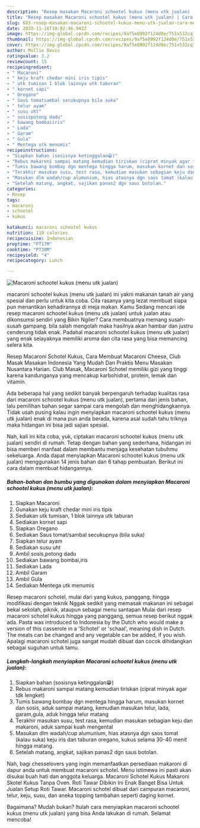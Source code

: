 ```yaml
---
description: "Resep masakan Macaroni schootel kukus (menu utk jualan) | Cara Membuat Macaroni schootel kukus (menu utk jualan) Yang Lezat Sekali"
title: "Resep masakan Macaroni schootel kukus (menu utk jualan) | Cara Membuat Macaroni schootel kukus (menu utk jualan) Yang Lezat Sekali"
slug: 683-resep-masakan-macaroni-schootel-kukus-menu-utk-jualan-cara-membuat-macaroni-schootel-kukus-menu-utk-jualan-yang-lezat-sekali
date: 2020-11-16T10:02:46.942Z
image: https://img-global.cpcdn.com/recipes/9af5e8992f124d0e/751x532cq70/macaroni-schootel-kukus-menu-utk-jualan-foto-resep-utama.jpg
thumbnail: https://img-global.cpcdn.com/recipes/9af5e8992f124d0e/751x532cq70/macaroni-schootel-kukus-menu-utk-jualan-foto-resep-utama.jpg
cover: https://img-global.cpcdn.com/recipes/9af5e8992f124d0e/751x532cq70/macaroni-schootel-kukus-menu-utk-jualan-foto-resep-utama.jpg
author: Mollie Davis
ratingvalue: 3.2
reviewcount: 15
recipeingredient:
- " Macaroni"
- " keju kraft chedar mini iris tipis"
- " utk tumisan 1 blok lainnya utk taburan"
- " kornet sapi"
- " Oregano"
- " Saus tomatsambal secukupnya bila suka"
- " telur ayam"
- " susu uht"
- " sosispotong dadu"
- " bawang bombaiiris"
- " Lada"
- " Garam"
- " Gula"
- " Mentega utk menumis"
recipeinstructions:
- "Siapkan bahan (sosisnya ketinggalan😁)"
- "Rebus makaroni sampai matang kemudian tiriskan (ciprat minyak agar tdk lengket)"
- "Tumis bawang bombay dgn mentega hingga harum, masukan kornet dan sosis, aduk sampai matang, kemudian masukan telur, lada, garam,gula, aduk hingga telur matang"
- "Terakhir masukan susu, test rasa, kemudian masukan sebagian keju dan makaroni, aduk sampai kuah mengental"
- "Masukan dlm wadah/cup alumunium, hias atasnya dgn saos tomat (kalau suka) keju iris dan taburan oregano, kukus selama 30-40 menit hingga matang."
- "Setelah matang, angkat, sajikan panas2 dgn saus botolan."
categories:
- Resep
tags:
- macaroni
- schootel
- kukus

katakunci: macaroni schootel kukus 
nutrition: 119 calories
recipecuisine: Indonesian
preptime: "PT17M"
cooktime: "PT30M"
recipeyield: "4"
recipecategory: Lunch

---
```



![Macaroni schootel kukus (menu utk jualan)](https://img-global.cpcdn.com/recipes/9af5e8992f124d0e/751x532cq70/macaroni-schootel-kukus-menu-utk-jualan-foto-resep-utama.jpg)


macaroni schootel kukus (menu utk jualan) ini yakni makanan tanah air yang spesial dan perlu untuk kita coba. Cita rasanya yang lezat membuat siapa pun menantikan kehadirannya di meja makan.
Kamu Sedang mencari ide resep macaroni schootel kukus (menu utk jualan) untuk jualan atau dikonsumsi sendiri yang Bikin Ngiler? Cara membuatnya memang susah-susah gampang. bila salah mengolah maka hasilnya akan hambar dan justru cenderung tidak enak. Padahal macaroni schootel kukus (menu utk jualan) yang enak selayaknya memiliki aroma dan cita rasa yang bisa memancing selera kita.

Resep Macaroni Schotel Kukus, Cara Membuat Macaroni Cheese, Club Masak Masakan Indonesia Yang Mudah Dan Praktis Menu Masakan Nusantara Harian. Club Masak, Macaroni Schotel memiliki gizi yang tinggi karena kandunganya yang mencakup karbohidrat, protein, lemak dan vitamin.

Ada beberapa hal yang sedikit banyak berpengaruh terhadap kualitas rasa dari macaroni schootel kukus (menu utk jualan), pertama dari jenis bahan, lalu pemilihan bahan segar sampai cara mengolah dan menghidangkannya. Tidak usah pusing kalau ingin menyiapkan macaroni schootel kukus (menu utk jualan) enak di mana pun anda berada, karena asal sudah tahu triknya maka hidangan ini bisa jadi sajian spesial.


Nah, kali ini kita coba, yuk, ciptakan macaroni schootel kukus (menu utk jualan) sendiri di rumah. Tetap dengan bahan yang sederhana, hidangan ini bisa memberi manfaat dalam membantu menjaga kesehatan tubuhmu sekeluarga. Anda dapat menyiapkan Macaroni schootel kukus (menu utk jualan) menggunakan 14 jenis bahan dan 6 tahap pembuatan. Berikut ini cara dalam membuat hidangannya.

<!--inarticleads1-->

##### Bahan-bahan dan bumbu yang digunakan dalam menyiapkan Macaroni schootel kukus (menu utk jualan):

1. Siapkan  Macaroni
1. Gunakan  keju kraft chedar mini iris tipis
1. Sediakan  utk tumisan, 1 blok lainnya utk taburan
1. Sediakan  kornet sapi
1. Siapkan  Oregano
1. Sediakan  Saus tomat/sambal secukupnya (bila suka)
1. Siapkan  telur ayam
1. Sediakan  susu uht
1. Ambil  sosis,potong dadu
1. Sediakan  bawang bombai,iris
1. Sediakan  Lada
1. Ambil  Garam
1. Ambil  Gula
1. Sediakan  Mentega utk menumis


Resep macaroni schotel, mulai dari yang kukus, panggang, hingga modifikasi dengan teknik Nggak sedikit yang memasak makanan ini sebagai bekal sekolah, piknik, ataupun sebagai menu santapan Mulai dari resep macaroni schotel kukus hingga yang panggang, semua resep berikut nggak ada. Pasta was introduced to Indonesia by the Dutch who would make a version of this casserole in a &#39;Schotel&#39; or &#39;schaal&#39;, meaning dish in Dutch. The meats can be changed and any vegetable can be added, if you wish. Apalagi macaroni schotel juga sangat mudah dibuat dan cocok dihidangkan sebagai suguhan untuk tamu. 

<!--inarticleads2-->

##### Langkah-langkah menyiapkan Macaroni schootel kukus (menu utk jualan):

1. Siapkan bahan (sosisnya ketinggalan😁)
1. Rebus makaroni sampai matang kemudian tiriskan (ciprat minyak agar tdk lengket)
1. Tumis bawang bombay dgn mentega hingga harum, masukan kornet dan sosis, aduk sampai matang, kemudian masukan telur, lada, garam,gula, aduk hingga telur matang
1. Terakhir masukan susu, test rasa, kemudian masukan sebagian keju dan makaroni, aduk sampai kuah mengental
1. Masukan dlm wadah/cup alumunium, hias atasnya dgn saos tomat (kalau suka) keju iris dan taburan oregano, kukus selama 30-40 menit hingga matang.
1. Setelah matang, angkat, sajikan panas2 dgn saus botolan.


Nah, bagi chesselovers yang ingin memanfaatkan persediaan makaroni di dapur anda untuk membuat macaroni schotel. Menu istimewa ini pasti akan disukai buah hati dan anggota keluarga. Macaroni Schotel Kukus Makaroni Skotel Kukus Tanpa Oven. Roti Tawar Dibikin Ini Enak Banget Bisa Untuk Jualan Setup Roti Tawar. Macaroni schotel dibuat dari campuran macaroni, telur, keju, susu, dan aneka topping tambahan seperti daging kornet. 

Bagaimana? Mudah bukan? Itulah cara menyiapkan macaroni schootel kukus (menu utk jualan) yang bisa Anda lakukan di rumah. Selamat mencoba!
